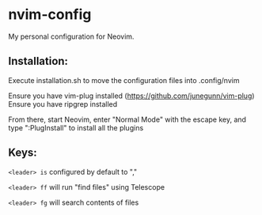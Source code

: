# nvim-config
My personal configuration for Neovim.

## Installation:
Execute installation.sh to move the configuration files into .config/nvim

Ensure you have vim-plug installed (https://github.com/junegunn/vim-plug)
Ensure you have ripgrep installed


From there, start Neovim, enter "Normal Mode" with the escape key, and type ":PlugInstall" to install all the plugins

## Keys:
```<leader> is``` configured by default to ","

```<leader> ff``` will run "find files" using Telescope

```<leader> fg``` will search contents of files

